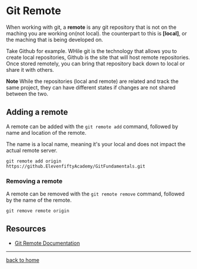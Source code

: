 # Git Remote

When working with git, a **remote** is any git repository that is not on the maching you are working on(not local). the counterpart to this is **[local]**, or the maching that is being developed on.

Take Github for example. WHile git is the technology that allows you to create local repositories, Github is the site that will host remote repositories. Once stored remotely, you can bring that repository back down to local or share it with others.

**Note** While the repositories (local and remote) are related and track the same project, they can have different states if changes are not shared between the two.

## Adding a remote

A remote can be added with the `git remote add` command, followed by name and location of the remote.

The name is a local name, meaning it's your local and does not impact the actual remote server.
```
git remote add origin https://github.ElevenfiftyAcademy/GitFundamentals.git

```
### Removing a remote

A remote can be removed with the `git remote remove` command, followed by the name of the remote.
```
git remove remote origin
```
## Resources

- [Git Remote Documentation](https://git-scm.com/docs/git-remote)
---
[back to home](../README.md)